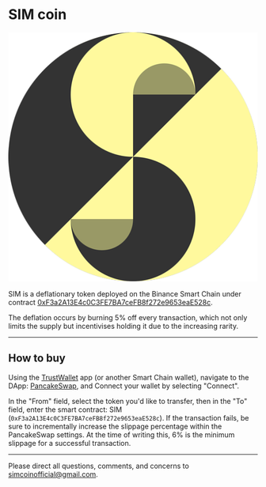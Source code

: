 # SIM coin
![alt text](logo/SimCoin_512.png)

SIM is a deflationary token deployed on the Binance Smart Chain under contract [0xF3a2A13E4c0C3FE7BA7ceFB8f272e9653eaE528c](https://bscscan.com/token/0x5df196e555b57608a367e54da2e4abc830d0385a).

The deflation occurs by burning 5% off every transaction, which not only limits the supply but incentivises holding it due to the increasing rarity.

---

## How to buy

Using the [TrustWallet](https://trustwallet.com/) app (or another Smart Chain wallet), navigate to the DApp: [PancakeSwap](https://exchange.pancakeswap.finance/), and Connect your wallet by selecting "Connect".

In the "From" field, select the token you'd like to transfer, then in the "To" field, enter the smart contract: SIM (`0xF3a2A13E4c0C3FE7BA7ceFB8f272e9653eaE528c`). If the transaction fails, be sure to incrementally increase the slippage percentage within the PancakeSwap settings. At the time of writing this, 6% is the minimum slippage for a successful transaction.

---

Please direct all questions, comments, and concerns to simcoinofficial@gmail.com.
